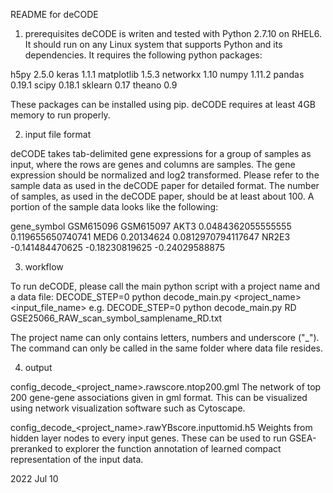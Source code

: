 README for deCODE

1. prerequisites
deCODE is writen and tested with Python 2.7.10 on RHEL6. It should run on any
Linux system that supports Python and its dependencies. It requires the 
following python packages:

h5py	2.5.0
keras	1.1.1
matplotlib	1.5.3
networkx	1.10
numpy	1.11.2
pandas	0.19.1
scipy	0.18.1
sklearn	0.17
theano	0.9

These packages can be installed using pip.
deCODE requires at least 4GB memory to run properly.

2. input file format

deCODE takes tab-delimited gene expressions for a group of samples as input, where 
the rows are genes and columns are samples. The gene expression should be 
normalized and log2 transformed. Please refer to the sample data as used in the 
deCODE paper for detailed format. The number of samples, as used in the deCODE paper, 
should be at least about 100. A portion of the sample data looks like the 
following:

gene_symbol	GSM615096	GSM615097
AKT3	0.0484362055555555	0.119655650740741
MED6	0.20134624	0.0812970794117647
NR2E3	-0.141484470625	-0.18230819625	-0.24029588875


3. workflow

To run deCODE, please call the main python script with a project name and a data file:
DECODE_STEP=0 python decode_main.py <project_name> <input_file_name>
e.g.
DECODE_STEP=0 python decode_main.py RD GSE25066_RAW_scan_symbol_samplename_RD.txt

The project name can only contains letters, numbers and underscore ("_"). The 
command can only be called in the same folder where data file resides.

4. output

config_decode_<project_name>.rawscore.ntop200.gml
  The network of top 200 gene-gene associations given in gml format. This can be
  visualized using network visualization software such as Cytoscape.

config_decode_<project_name>.rawYBscore.inputtomid.h5
  Weights from hidden layer nodes to every input genes. These can be used to run
  GSEA-preranked to explorer the function annotation of learned compact
  representation of the input data.


2022 Jul 10
